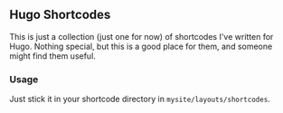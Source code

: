 ## Hugo Shortcodes

This is just a collection (just one for now) of shortcodes I've written for Hugo. Nothing special, but this is a good place for them, and someone might find them useful.

### Usage

Just stick it in your shortcode directory in `mysite/layouts/shortcodes`.